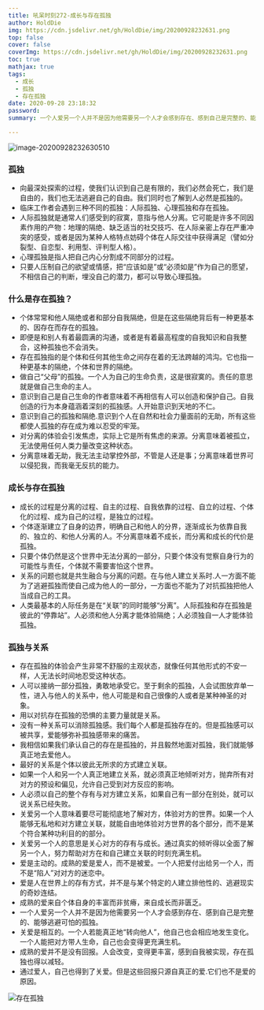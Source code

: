```yaml
---
title: 吼呆时刻272-成长与存在孤独
author: HoldDie
img: https://cdn.jsdelivr.net/gh/HoldDie/img/20200928232631.png
top: false
cover: false
coverImg: https://cdn.jsdelivr.net/gh/HoldDie/img/20200928232631.png
toc: true
mathjax: true
tags:
  - 成长
  - 孤独
  - 存在孤独
date: 2020-09-28 23:18:32
password:
summary: 一个人爱另一个人并不是因为他需要另一个人才会感到存在、感到自己是完整的、能够逃避可怕的孤独。

---
```


![image-20200928232630510](https://cdn.jsdelivr.net/gh/HoldDie/img/20200928232631.png)

### 孤独

- 向最深处探索的过程，使我们认识到自己是有限的，我们必然会死亡，我们是自由的，我们也无法逃避自己的自由。我们同时也了解到人必然是孤独的。
- 临床工作者会遇到三种不同的孤独：人际孤独、心理孤独和存在孤独。
- 人际孤独就是通常人们感受到的寂寞，意指与他人分离。它可能是许多不同因素作用的产物：地理的隔绝、缺乏适当的社交技巧、在人际亲密上存在严重冲突的感受，或者是因为某种人格特点妨碍个体在人际交往中获得满足（譬如分裂型、自恋型、利用型、评判型人格）。
- 心理孤独是指人把自己内心分割成不同部分的过程。
- 只要人压制自己的欲望或情感，把“应该如是”或“必须如是”作为自己的愿望，不相信自己的判断，埋没自己的潜力，都可以导致心理孤独。

### 什么是存在孤独？

- 个体常常和他人隔绝或者和部分自我隔绝，但是在这些隔绝背后有一种更基本的、因存在而存在的孤独。
- 即便是和别人有着最圆满的沟通，或者是有着最高程度的自我知识和自我整合，这种孤独也不会消失。
- 存在孤独指的是个体和任何其他生命之间存在着的无法跨越的鸿沟。它也指一种更基本的隔绝，个体和世界的隔绝。
- 做自己“父母”的孤独。一个人为自己的生命负责，这是很寂寞的。责任的意思就是做自己生命的主人。
- 意识到自己是自己生命的作者意味着不再相信有人可以创造和保护自己。自我创造的行为本身蕴涵着深刻的孤独感。人开始意识到天地的不仁。
- 意识到自己的孤独和隔绝.意识到个人在自然和社会力量面前的无助，所有这些都使人孤独的存在成为难以忍受的牢笼。
- 对分离的体验会引发焦虑，实际上它是所有焦虑的来源。分离意味着被孤立，无法使用任何人类力量改变这种状态。
- 分离意味着无助，我无法主动掌控外部，不管是人还是事；分离意味着世界可以侵犯我，而我毫无反抗的能力。

### 成长与存在孤独

- 成长的过程是分离的过程、自主的过程、自我依靠的过程、自立的过程、个体化的过程、成为自己的过程，是独立的过程。
- 个体逐渐建立了自身的边界，明确自己和他人的分界，逐渐成长为依靠自我的、独立的、和他人分离的人。不分离意味着不成长，而分离和成长的代价是孤独。
- 只要个体仍然是这个世界中无法分离的一部分，只要个体没有觉察自身行为的可能性与责任，个体就不需要害怕这个世界。
- 关系的问题也就是共生融合与分离的问题。在与他人建立关系时.人一方面不能为了逃避孤独而使自己成为他人的一部分，一方面也不能为了对抗孤独把他人当成自己的工具。
- 人类最基本的人际任务是在“关联”的同时能够“分离”。人际孤独和存在孤独是彼此的“停靠站”。人必须和他人分离才能体验隔绝；人必须独自一人才能体验孤独。

### 孤独与关系

- 存在孤独的体验会产生非常不舒服的主观状态，就像任何其他形式的不安一样，人无法长时间地忍受这种状态。
- 人可以接纳一部分孤独，勇敢地承受它。至于剩余的孤独，人会试图放弃单一性，进入与他人的关系中，他人可能是和自己很像的人或者是某种神圣的对象。
- 用以对抗存在孤独的恐惧的主要力量就是关系。
- 没有一种关系可以消除孤独感。我们每个人都是孤独存在的。但是孤独感可以被共享，爱能够弥补孤独感带来的痛苦。
- 我相信如果我们承认自己的存在是孤独的，并且毅然地面对孤独，我们就能够真正地去爱他人。
- 最好的关系是个体以彼此无所求的方式建立关联。
- 如果一个人和另一个人真正地建立关系，就必须真正地倾听对方，抛弃所有对对方的预设和偏见，允许自己受到对方反应的影响。
- 人必须以自己的整个存有与对方建立关系，如果自己有一部分在别处，就可以说关系已经失败。
- 关爱另一个人意味着要尽可能彻底地了解对方，体验对方的世界。如果一个人能够无私地和对方建立关联，就能自由地体验对方世界的各个部分，而不是某个符合某种功利目的的部分。
- 关爱另一个人的意思是关心对方的存有与成长。通过真实的倾听得以全面了解另一个人，努力帮助对方在和自己建立关联的时刻充满生机。
- 爱是主动的。成熟的爱是爱人，而不是被爱。一个人把爱付出给另一个人，而不是“陷人”对对方的迷恋中。
- 爱是人在世界上的存有方式，并不是与某个特定的人建立排他性的、逃避现实的奇妙连结。
- 成熟的爱来自个体自身的丰富而非贫瘠，来自成长而非匮乏。
- 一个人爱另一个人并不是因为他需要另一个人才会感到存在、感到自己是完整的、能够逃避可怕的孤独。
- 关爱是相互的。一个人若能真正地“转向他人”，他自己也会相应地发生变化。一个人能把对方带人生命，自己也会变得更充满生机。
- 成熟的爱并不是没有回报。人会改变，变得更丰富，感到自我被实现，存在孤独也得以减轻。
- 通过爱人，自己也得到了关爱。但是这些回报只源自真正的爱.它们也不是爱的原因。

![存在孤独](https://cdn.jsdelivr.net/gh/HoldDie/img/20200928232358.png)